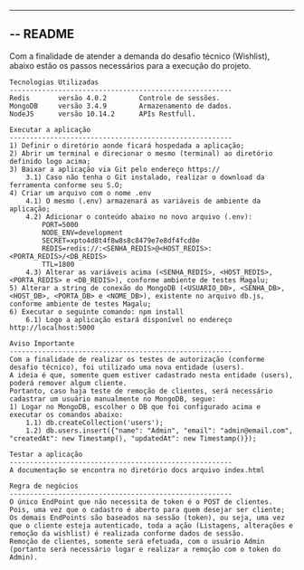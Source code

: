 -----------------------------------------------------------
-- README
-----------------------------------------------------------
Com a finalidade de atender a demanda do desafio técnico (Wishlist), abaixo estão os passos necessários para a execução do projeto.

    Tecnologias Utilizadas
    -------------------------------------------------------
    Redis       versão 4.0.2        Controle de sessões.
    MongoDB     versão 3.4.9        Armazenamento de dados.
    NodeJS      versão 10.14.2      APIs Restfull.

    Executar a aplicação
    -------------------------------------------------------
    1) Definir o diretório aonde ficará hospedada a aplicação;
    2) Abrir um terminal e direcionar o mesmo (terminal) ao diretório definido logo acima;
    3) Baixar a aplicação via Git pelo endereço https://
        3.1) Caso não tenha o Git instalado, realizar o download da ferramenta conforme seu S.O;
    4) Criar um arquivo com o nome .env
        4.1) O mesmo (.env) armazenará as variáveis de ambiente da aplicação;
        4.2) Adicionar o conteúdo abaixo no novo arquivo (.env):
            PORT=5000
            NODE_ENV=development
            SECRET=xpto4d8t4f8w8s8c8479e7e8df4fcd8e
            REDIS=redis://:<SENHA_REDIS>@<HOST_REDIS>:<PORTA_REDIS>/<DB_REDIS>
            TTL=1800
        4.3) Alterar as variáveis acima (<SENHA_REDIS>, <HOST_REDIS>, <PORTA_REDIS> e <DB_REDIS>), conforme ambiente de testes Magalu;
    5) Alterar a string de conexão do MongoDB (<USUARIO_DB>, <SENHA_DB>, <HOST_DB>, <PORTA_DB> e <NOME_DB>), existente no arquivo db.js, conforme ambiente de testes Magalu;
    6) Executar o seguinte comando: npm install
        6.1) Logo a aplicação estará disponível no endereço http://localhost:5000

    Aviso Importante
    -------------------------------------------------------
    Com a finalidade de realizar os testes de autorização (conforme desafio técnico), foi utilizado uma nova entidade (users).
    A ideia é que, somente quem estiver cadastrado nesta entidade (users), poderá remover algum cliente.
    Portanto, caso haja teste de remoção de clientes, será necessário cadastrar um usuário manualmente no MongoDB, segue:
    1) Logar no MongoDB, escolher o DB que foi configurado acima e executar os comandos abaixo:
        1.1) db.createCollection('users');
        1.2) db.users.insert({"name": "Admin", "email": "admin@email.com", "createdAt": new Timestamp(), "updatedAt": new Timestamp()});

    Testar a aplicação
    -------------------------------------------------------
    A documentação se encontra no diretório docs arquivo index.html

    Regra de negócios
    -------------------------------------------------------
    O único EndPoint que não necessita de token é o POST de clientes. Pois, uma vez que o cadastro é aberto para quem desejar ser cliente;
    Os demais EndPoints são baseados na sessão (token), ou seja, uma vez que o cliente esteja autenticado, toda a ação (Listagens, alterações e remoção da wishlist) é realizada conforme dados de sessão.
    Remoção de clientes, somente será efetuada, com o usuário Admin (portanto será necessário logar e realizar a remoção com o token do Admin).